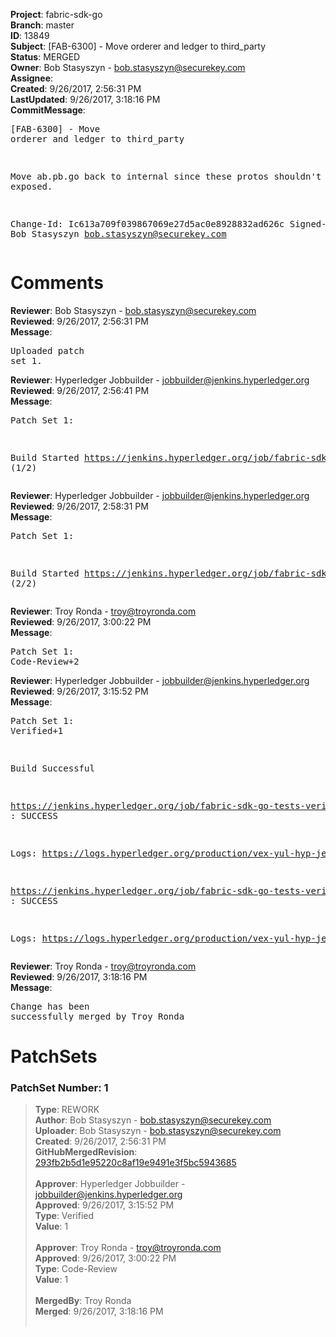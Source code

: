 <strong>Project</strong>: fabric-sdk-go<br><strong>Branch</strong>: master<br><strong>ID</strong>: 13849<br><strong>Subject</strong>: [FAB-6300] - Move orderer and ledger to third_party<br><strong>Status</strong>: MERGED<br><strong>Owner</strong>: Bob Stasyszyn - bob.stasyszyn@securekey.com<br><strong>Assignee</strong>:<br><strong>Created</strong>: 9/26/2017, 2:56:31 PM<br><strong>LastUpdated</strong>: 9/26/2017, 3:18:16 PM<br><strong>CommitMessage</strong>:<br><pre>[FAB-6300] - Move orderer and ledger to third_party

Move ab.pb.go back to internal since these protos
shouldn't be exposed.

Change-Id: Ic613a709f039867069e27d5ac0e8928832ad626c
Signed-off-by: Bob Stasyszyn <bob.stasyszyn@securekey.com>
</pre><h1>Comments</h1><strong>Reviewer</strong>: Bob Stasyszyn - bob.stasyszyn@securekey.com<br><strong>Reviewed</strong>: 9/26/2017, 2:56:31 PM<br><strong>Message</strong>: <pre>Uploaded patch set 1.</pre><strong>Reviewer</strong>: Hyperledger Jobbuilder - jobbuilder@jenkins.hyperledger.org<br><strong>Reviewed</strong>: 9/26/2017, 2:56:41 PM<br><strong>Message</strong>: <pre>Patch Set 1:

Build Started https://jenkins.hyperledger.org/job/fabric-sdk-go-tests-verify-s390x/333/ (1/2)</pre><strong>Reviewer</strong>: Hyperledger Jobbuilder - jobbuilder@jenkins.hyperledger.org<br><strong>Reviewed</strong>: 9/26/2017, 2:58:31 PM<br><strong>Message</strong>: <pre>Patch Set 1:

Build Started https://jenkins.hyperledger.org/job/fabric-sdk-go-tests-verify-x86_64/470/ (2/2)</pre><strong>Reviewer</strong>: Troy Ronda - troy@troyronda.com<br><strong>Reviewed</strong>: 9/26/2017, 3:00:22 PM<br><strong>Message</strong>: <pre>Patch Set 1: Code-Review+2</pre><strong>Reviewer</strong>: Hyperledger Jobbuilder - jobbuilder@jenkins.hyperledger.org<br><strong>Reviewed</strong>: 9/26/2017, 3:15:52 PM<br><strong>Message</strong>: <pre>Patch Set 1: Verified+1

Build Successful 

https://jenkins.hyperledger.org/job/fabric-sdk-go-tests-verify-x86_64/470/ : SUCCESS

Logs: https://logs.hyperledger.org/production/vex-yul-hyp-jenkins-1/fabric-sdk-go-tests-verify-x86_64/470

https://jenkins.hyperledger.org/job/fabric-sdk-go-tests-verify-s390x/333/ : SUCCESS

Logs: https://logs.hyperledger.org/production/vex-yul-hyp-jenkins-1/fabric-sdk-go-tests-verify-s390x/333</pre><strong>Reviewer</strong>: Troy Ronda - troy@troyronda.com<br><strong>Reviewed</strong>: 9/26/2017, 3:18:16 PM<br><strong>Message</strong>: <pre>Change has been successfully merged by Troy Ronda</pre><h1>PatchSets</h1><h3>PatchSet Number: 1</h3><blockquote><strong>Type</strong>: REWORK<br><strong>Author</strong>: Bob Stasyszyn - bob.stasyszyn@securekey.com<br><strong>Uploader</strong>: Bob Stasyszyn - bob.stasyszyn@securekey.com<br><strong>Created</strong>: 9/26/2017, 2:56:31 PM<br><strong>GitHubMergedRevision</strong>: [293fb2b5d1e95220c8af19e9491e3f5bc5943685](https://github.com/hyperledger-gerrit-archive/fabric-sdk-go/commit/293fb2b5d1e95220c8af19e9491e3f5bc5943685)<br><br><strong>Approver</strong>: Hyperledger Jobbuilder - jobbuilder@jenkins.hyperledger.org<br><strong>Approved</strong>: 9/26/2017, 3:15:52 PM<br><strong>Type</strong>: Verified<br><strong>Value</strong>: 1<br><br><strong>Approver</strong>: Troy Ronda - troy@troyronda.com<br><strong>Approved</strong>: 9/26/2017, 3:00:22 PM<br><strong>Type</strong>: Code-Review<br><strong>Value</strong>: 1<br><br><strong>MergedBy</strong>: Troy Ronda<br><strong>Merged</strong>: 9/26/2017, 3:18:16 PM<br><br></blockquote>